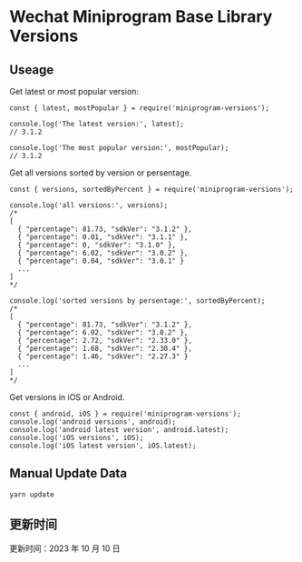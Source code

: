 
# Wechat Miniprogram Base Library Versions

## Useage

Get latest or most popular version:

```;
const { latest, mostPopular } = require('miniprogram-versions');

console.log('The latest version:', latest);
// 3.1.2

console.log('The most popular version:', mostPopular);
// 3.1.2

```

Get all versions sorted by version or persentage.

```
const { versions, sortedByPercent } = require('miniprogram-versions');

console.log('all versions:', versions);
/*
[
  { "percentage": 81.73, "sdkVer": "3.1.2" },
  { "percentage": 0.01, "sdkVer": "3.1.1" },
  { "percentage": 0, "sdkVer": "3.1.0" },
  { "percentage": 6.02, "sdkVer": "3.0.2" },
  { "percentage": 0.04, "sdkVer": "3.0.1" }
  ...
]
*/

console.log('sorted versions by persentage:', sortedByPercent);
/*
[
  { "percentage": 81.73, "sdkVer": "3.1.2" },
  { "percentage": 6.02, "sdkVer": "3.0.2" },
  { "percentage": 2.72, "sdkVer": "2.33.0" },
  { "percentage": 1.68, "sdkVer": "2.30.4" },
  { "percentage": 1.46, "sdkVer": "2.27.3" }
  ...
]
*/
```

Get versions in iOS or Android.

```
const { android, iOS } = require('miniprogram-versions');
console.log('android versions', android);
console.log('android latest version', android.latest);
console.log('iOS versions', iOS);
console.log('iOS latest version', iOS.latest);
```

## Manual Update Data

```
yarn update
```

## 更新时间

更新时间：2023 年 10 月 10 日
